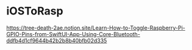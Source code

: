 # iOSToRasp
https://tree-death-2ae.notion.site/Learn-How-to-Toggle-Raspberry-Pi-GPIO-Pins-from-SwiftUI-App-Using-Core-Bluetooth-ddfb4d1cf9644b42b2b8b40bfb02d335
